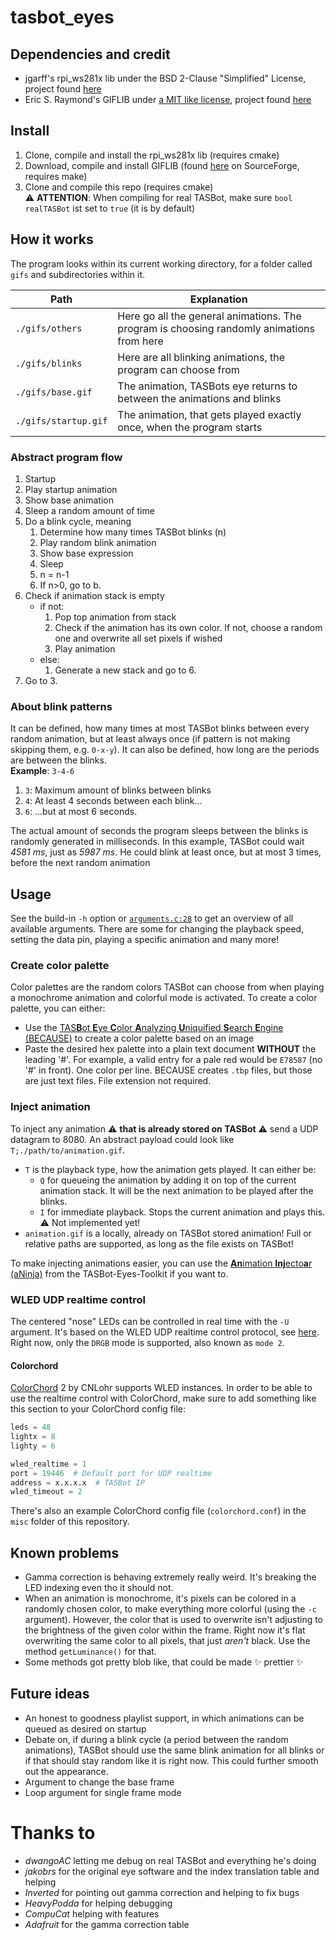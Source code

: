 # tasbot_eyes


## Dependencies and credit

* jgarff's rpi_ws281x lib under the BSD 2-Clause "Simplified" License, project found
  [here](https://github.com/jgarff/rpi_ws281x)
* Eric S. Raymond's GIFLIB under [a MIT like license](https://sourceforge.net/p/giflib/code/ci/master/tree/COPYING), project found
  [here](http://giflib.sourceforge.net/)


## Install

1. Clone, compile and install the rpi_ws281x lib (requires cmake)
2. Download, compile and install GIFLIB (found [here](https://sourceforge.net/projects/giflib/) on SourceForge, requires make)
3. Clone and compile this repo (requires cmake)  
   :warning: **ATTENTION**: When compiling for real TASBot, make sure `bool realTASBot` ist set to `true` (it is by default)


## How it works

The program looks within its current working directory, for a folder called `gifs` and subdirectories within it.

| Path                 | Explanation                                                                               |
|----------------------|-------------------------------------------------------------------------------------------|
| `./gifs/others`      | Here go all the general animations. The program is choosing randomly animations from here |
| `./gifs/blinks`      | Here are all blinking animations, the program can choose from                             |
| `./gifs/base.gif`    | The animation, TASBots eye returns to between the animations and blinks                   |
| `./gifs/startup.gif` | The animation, that gets played exactly once, when the program starts                     |


### Abstract program flow

1. Startup
2. Play startup animation
3. Show base animation
4. Sleep a random amount of time
5. Do a blink cycle, meaning
   1. Determine how many times TASBot blinks (n)
   2. Play random blink animation
   3. Show base expression
   4. Sleep
   5. n = n-1
   6. If n>0, go to b.
6. Check if animation stack is empty
    * if not:
      1. Pop top animation from stack
      2. Check if the animation has its own color. If not, choose a random one and overwrite all set pixels if wished
      3. Play animation
    * else:
      1. Generate a new stack and go to 6.
7. Go to 3.



### About blink patterns

It can be defined, how many times at most TASBot blinks between every random animation, but at least always once (if pattern is not making skipping them, e.g. `0-x-y`). It can also be defined, how long are the periods are between the blinks.  
**Example**: `3-4-6`

1. `3`: Maximum amount of blinks between blinks
2. `4`: At least 4 seconds between each blink...
3. `6`: ...but at most 6 seconds.

The actual amount of seconds the program sleeps between the blinks is randomly generated in milliseconds. In this example, TASBot could wait _4581 ms_, just as _5987 ms_. He could blink at least once, but at most 3 times, before the next random animation


## Usage

See the build-in `-h` option or [`arguments.c:28`](https://github.com/R3tr0BoiDX/tasbot_eyes/blob/main/arguments.c#L28) to get an overview of all available arguments. There are some for changing the playback speed, setting the data pin, playing a specific animation and many more!


### Create color palette

Color palettes are the random colors TASBot can choose from when playing a monochrome animation and colorful mode is activated. To create a color palette, you can either:

* Use the [TAS**B**ot **E**ye **C**olor **A**nalyzing **U**niquified **S**earch **E**ngine (BECAUSE)](https://github.com/R3tr0BoiDX/TASBot-Toolkit#because) to create a color palette based on an image
* Paste the desired hex palette into a plain text document **WITHOUT** the leading '#'. For example, a valid entry for a  pale red would be `E78587` (no '#' in front). One color per line. BECAUSE creates `.tbp` files, but those are just text files. File extension not required.


### Inject animation
To inject any animation :warning: **that is already stored on TASBot** :warning: send a UDP datagram to 8080. An abstract payload could look like `T;./path/to/animation.gif`.
* `T` is the playback type, how the animation gets played. It can either be:
  * `Q` for queueing the animation by adding it on top of the current animation stack. It will be the next animation to be played after the blinks.
  * `I` for immediate playback. Stops the current animation and plays this. :warning: Not implemented yet!
* `animation.gif` is a locally, already on TASBot stored animation! Full or relative paths are supported, as long as the file exists on TASBot!

To make injecting animations easier, you can use the [**An**imation **Inj**ecto**a**r (aNinja)](https://github.com/R3tr0BoiDX/TASBot-Toolkit#aninja) from the TASBot-Eyes-Toolkit if you want to.

### WLED UDP realtime control
The centered "nose" LEDs can be controlled in real time with the `-U` argument. It's based on the WLED UDP realtime control protocol, see [here](https://github.com/Aircoookie/WLED/wiki/UDP-Realtime-Control). Right now, only the `DRGB` mode is supported, also known as `mode 2`.

#### Colorchord
[ColorChord](https://github.com/cnlohr/colorchord) 2 by CNLohr supports WLED instances. In order to be able to use the realtime control with ColorChord, make sure to add something like this section to your ColorChord config file:
```python
leds = 48
lightx = 8
lighty = 6

wled_realtime = 1
port = 19446  # Default port for UDP realtime
address = x.x.x.x  # TASBot IP
wled_timeout = 2 
```
There's also an example ColorChord config file (`colorchord.conf`) in the `misc` folder of this repository.

## Known problems

* Gamma correction is behaving extremely really weird. It's breaking the LED indexing even tho it should not.
* When an animation is monochrome, it's pixels can be colored in a randomly chosen color, to make everything more colorful (using the `-c` argument). However, the color that is used to overwrite isn't adjusting to the brightness of the given color within the frame. Right now it's flat overwriting the same color to all pixels, that just _aren't_ black. Use the method `getLuminance()` for that.
* Some methods got pretty blob like, that could be made :sparkles: prettier :sparkles:


## Future ideas

* An honest to goodness playlist support, in which animations can be queued as desired on startup
* Debate on, if during a blink cycle (a period between the random animations), TASBot should use the same blink animation for all blinks or if that should stay random like it is right now. This could further smooth out the appearance.
* Argument to change the base frame
* Loop argument for single frame mode


# Thanks to

* *dwangoAC* letting me debug on real TASBot and everything he's doing
* *jakobrs* for the original eye software and the index translation table and helping
* *Inverted* for pointing out gamma correction and helping to fix bugs
* *HeavyPodda* for helping debugging
* *CompuCat* helping with features
* *Adafruit* for the gamma correction table
